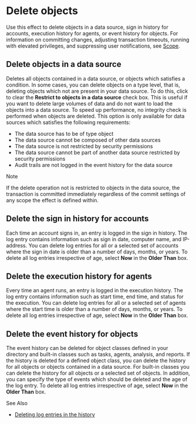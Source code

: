 # Delete objects

Use this effect to delete objects in a data source, sign in history for accounts, execution history for agents, or event history for objects. For information on committing changes, adjusting transaction timeouts, running with elevated privileges, and suppressing user notifications, see [Scope](../blocks/scope.md).

## Delete objects in a data source
Deletes all objects contained in a data source, or objects which satisfies a condition. In some cases, you can delete objects on a type level, that is, deleting objects which not are present in your data source. To do this, click to clear the **Restrict to objects in a data source** check box. This is useful if you want to delete large volumes of data and do not want to load the objects into a data source. To speed up performance, no integrity check is performed when objects are deleted. This option is only available for data sources which satisfies the following requirements:

* The data source has to be of type object
* The data source cannot be composed of other data sources
* The data source is not restricted by security permissions
* The data source cannot be part of another data source restricted by security permissions
* Audit trails are not logged in the event history for the data source

> [!NOTE]
> If the delete operation not is restricted to objects in the data source, the transaction is committed immediately regardless of the commit settings of any scope the effect is defined within.

## Delete the sign in history for accounts
Each time an account signs in, an entry is logged in the sign in history. The log entry contains information such as sign in date, computer name, and IP-address. You can delete log entries for all or a selected set of accounts where the sign in date is older than a number of days, months, or years. To delete all log entries irrespective of age, select **Now** in the **Older Than** box.  

## Delete the execution history for agents
Every time an agent runs, an entry is logged in the execution history. The log entry contains information such as start time, end time, and status for the execution. You can delete log entries for all or a selected set of agents where the start time is older than a number of days, months, or years. To delete all log entries irrespective of age, select **Now** in the **Older Than** box.

## Delete the event history for objects
The event history can be deleted for object classes defined in your directory and built-in classes such as tasks, agents, analysis, and reports. If the history is deleted for a defined object class, you can delete the history for all objects or objects contained in a data source. For built-in classes you can delete the history for all objects or a selected set of objects. In addition, you can specify the type of events which should be deleted and the age of the log entry. To delete all log entries irrespective of age, select **Now** in the **Older Than** box.  

See Also

*   [Deleting log entries in the history](../../../../../guidelines-and-best-practices/deleting-log-entries-in-the-history.md)
